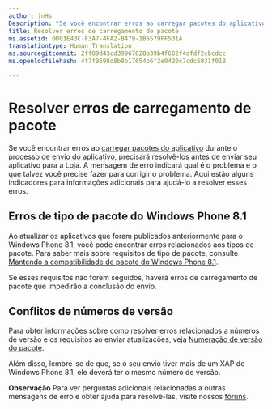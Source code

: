 ```yaml
---
author: jnHs
Description: "Se você encontrar erros ao carregar pacotes do aplicativo durante o processo de envio do aplicativo, precisará resolvê-los antes de enviar seu aplicativo para a Loja."
title: Resolver erros de carregamento de pacote
ms.assetid: 0D01E43C-F3A7-4FA2-B479-1B5579FF531A
translationtype: Human Translation
ms.sourcegitcommit: 2ff09d43cd39967028b39b4f602f4dfdf2cbcdcc
ms.openlocfilehash: 4f7f9698d8b8b17654b6f2e0420c7cdc6031f018

---
```


# <a name="resolve-package-upload-errors"></a>Resolver erros de carregamento de pacote


Se você encontrar erros ao [carregar pacotes do aplicativo](upload-app-packages.md) durante o processo de [envio do aplicativo](app-submissions.md), precisará resolvê-los antes de enviar seu aplicativo para a Loja. A mensagem de erro indicará qual é o problema e o que talvez você precise fazer para corrigir o problema. Aqui estão alguns indicadores para informações adicionais para ajudá-lo a resolver esses erros.

## <a name="package-type-errors-for-windows-phone-81"></a>Erros de tipo de pacote do Windows Phone 8.1

Ao atualizar os aplicativos que foram publicados anteriormente para o Windows Phone 8.1, você pode encontrar erros relacionados aos tipos de pacote. Para saber mais sobre requisitos de tipo de pacote, consulte [Mantendo a compatibilidade de pacote do Windows Phone 8.1](guidance-for-app-package-management.md#maintaining-package-compatibility-for-windows-phone-81).

Se esses requisitos não forem seguidos, haverá erros de carregamento de pacote que impedirão a conclusão do envio.

## <a name="version-number-conflicts"></a>Conflitos de números de versão


Para obter informações sobre como resolver erros relacionados a números de versão e os requisitos ao enviar atualizações, veja [Numeração de versão do pacote](package-version-numbering.md).

Além disso, lembre-se de que, se o seu envio tiver mais de um XAP do Windows Phone 8.1, ele deverá ter o mesmo número de versão.

**Observação**  Para ver perguntas adicionais relacionadas a outras mensagens de erro e obter ajuda para resolvê-las, visite nossos [fóruns](http://go.microsoft.com/fwlink/p/?LinkId=224196).

 

 

 







<!--HONumber=Dec16_HO1-->


